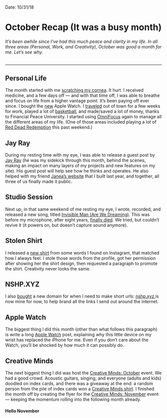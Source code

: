 Date: 10/31/18

# October Recap (It was a busy month)

###### It’s been awhile since I’ve had this much peace and clarity in my life. In all three areas (Personal, Work, and Creativity), October was good a month for me. Let’s see why.

---- 

## Personal Life

The month started with me [scratching my cornea][1]. It hurt. I received medicine, and a few days off — and with that time off, I was able to breathe and focus on life from a higher vantage point. It’s been paying off ever since. I bought the [new][2] Apple Watch. I [traveled][3] out of town for a few weeks for work, played a lot of [basketball][4], and made/saved a lot of money, thanks to Financial Peace University. I started using [OmniFocus][5] again to manage all the different areas of my life. (One of those areas included playing a lot of [Red Dead Redemption][6] this past weekend.)

## Jay Ray

During my resting time with my eye, I was able to release a guest post by [Jay Ray][7] (he was my sidekick through this month, behind the scenes, making an impact on many layers of my projects and new features on my site). His guest post will help see how he thinks and operates. He also helped with my friend [Janea’s website][8] that I built last year, and together, all three of us finally made it public.

## Studio Session

Next up, in that same weekend of me resting my eye, I wrote, recorded, and released a new song, titled [Invisible Man (Are We Dreaming)][9]. This was before my microphone, after eight years, [finally died][10]. We tried, but couldn’t revive it (it powers on, but doesn’t capture sound anymore).

## Stolen Shirt

I released a [new shirt][11] from some words I found on Instagram, that matched how I always feel. I stole those words from the profile, got her permission after showing her the shirt design, then requested a paragraph to promote the shirt. Creativity never looks the same.

## NSHP.XYZ

I also [bought][12] a new domain for when I need to make short urls: [nshp.xyz ][13]is now mine for now, to help brand all the links I send out around the internet.

## Apple Watch

The biggest thing I did this month (other than what follows this paragraph) is write a long [Apple Watch][14] post, explaining why this little device on my wrist has replaced the iPhone for me. Even if you don’t care about the Watch, you’ll be shocked by how much it can possibly do.

## Creative Minds

The next biggest thing I did was host the [Creative Minds: October][15] event. We had a good crowd. Acoustic guitars, singing, and everyone (adults and kids) doodled on index cards, and there was a giveaway at the end: a random person from the pile of index cards won a [Creative Minds shirt][16]. I finished the month off by creating the flyer for the [Creative Minds: November]() event — keeping the momentum rolling into the following month already.

#### Hello November

[1]:	https://nashp.com/scratched-cornea-productivity-life-hack
[2]:	https://nashp.com/_image_cache/97dfdca7-0524-4484-9456-f5aaee0848ab.jpg
[3]:	https://nashp.com/october-19-2018
[4]:	https://nashp.com/october-24-2018
[5]:	https://www.omnigroup.com/omnifocus/
[6]:	https://nashp.com/red-dead-redemption-2-review-roundup
[7]:	https://nashp.com/finding-purpose-by-jay-ray
[8]:	https://www.janea.net/
[9]:	https://nashp.com/are-we-dreaming
[10]:	https://i.imgur.com/daicgTM.jpg
[11]:	https://nashp.com/you-say-backpack-i-say-rocket
[12]:	https://nashp.com/october-30-2018
[13]:	http:nshp.xyz
[14]:	https://nashp.com/apple-watch
[15]:	https://nashp.com/creative-minds-october
[16]:	https://nashp.com/create
